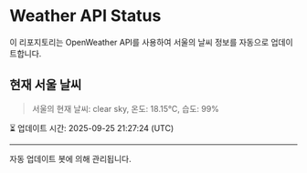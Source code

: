 
# Weather API Status

이 리포지토리는 OpenWeather API를 사용하여 서울의 날씨 정보를 자동으로 업데이트합니다.

## 현재 서울 날씨
> 서울의 현재 날씨: clear sky, 온도: 18.15°C, 습도: 99%

⏳ 업데이트 시간: 2025-09-25 21:27:24 (UTC)

---
자동 업데이트 봇에 의해 관리됩니다.
